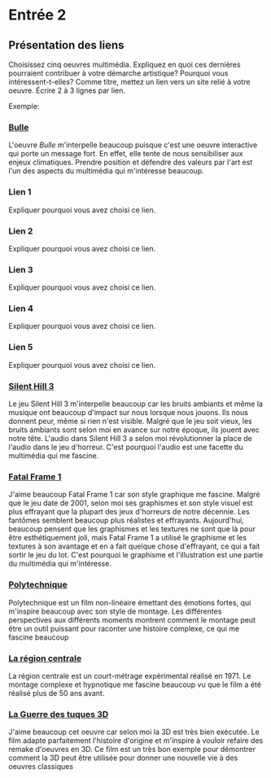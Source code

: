 # Entrée 2
## Présentation des liens
Choisissez cinq oeuvres multimédia. Expliquez en quoi ces dernières pourraient contribuer à votre démarche artistique? Pourquoi vous intéressent-t-elles? Comme titre, mettez un lien vers un site relié à votre oeuvre. Écrire 2 à 3 lignes par lien.

Exemple: 
### [Bulle](https://www.onf.ca/interactif/bulle/) 
L'oeuvre *Bulle* m'interpelle beaucoup puisque c'est une oeuvre interactive qui porte un message fort. En effet, elle tente de nous sensibiliser aux enjeux climatiques. Prendre position et défendre des valeurs par l'art est l'un des aspects du multimédia qui m'intéresse beaucoup. 

### Lien 1 
Expliquer pourquoi vous avez choisi ce lien. 

### Lien 2 
Expliquer pourquoi vous avez choisi ce lien.

### Lien 3 
Expliquer pourquoi vous avez choisi ce lien.  

### Lien 4 
Expliquer pourquoi vous avez choisi ce lien. 

### Lien 5 
Expliquer pourquoi vous avez choisi ce lien. 




### [Silent Hill 3](https://fr.wikipedia.org/wiki/Silent_Hill_3)
Le jeu Silent Hill 3 m'interpelle beaucoup car les bruits ambiants et même la musique ont beaucoup d'impact sur nous lorsque nous jouons. Ils nous donnent peur, même si rien n'est visible. Malgré que le jeu soit vieux, les bruits ambiants sont selon moi en avance sur notre époque, ils jouent avec notre tête. L'audio dans Silent Hill 3 a selon moi révolutionner la place de l'audio dans le jeu d'horreur. C'est pourquoi l'audio est une facette du multimédia qui me fascine.


### [Fatal Frame 1](https://en.wikipedia.org/wiki/Fatal_Frame)
J'aime beaucoup Fatal Frame 1 car son style graphique me fascine. Malgré que le jeu date de 2001, selon moi ses graphismes et son style visuel est plus effrayant que la plupart des jeux d'horreurs de notre décennie. Les fantômes semblent beaucoup plus réalistes et effrayants. 
Aujourd'hui, beaucoup pensent que les graphismes et les textures ne sont que là pour être esthétiquement joli, mais Fatal Frame 1 a utilisé le graphisme et les textures à son avantage et en a fait quelque chose d'effrayant, ce qui a fait sortir le jeu du lot. C'est pourquoi le graphisme et l'illustration est une partie du multimédia qui m'intéresse.

### [Polytechnique](https://fr.wikipedia.org/wiki/Polytechnique_(film))
Polytechnique est un film non-linéaire émettant des émotions fortes, qui m'inspire beaucoup avec son style de montage. Les différentes perspectives aux différents moments montrent comment le montage peut être un outil puissant pour raconter une histoire complexe, ce qui me fascine beaucoup

### [La région centrale](https://www.youtube.com/watch?v=uYr_SvIKKuI)
La région centrale est un court-métrage expérimental réalisé en 1971. Le montage complexe et hypnotique me fascine beaucoup vu que le film a été réalisé plus de 50 ans avant.

### [La Guerre des tuques 3D](https://fr.wikipedia.org/wiki/La_Guerre_des_tuques_3D)
J'aime beaucoup cet oeuvre car selon moi la 3D est très bien exécutée. Le film adapte parfaitement l'histoire d'origine et m'inspire à vouloir refaire des remake d'oeuvres en 3D. Ce film est un très bon exemple pour démontrer comment la 3D peut être utilisée pour donner une nouvelle vie à des oeuvres classiques
